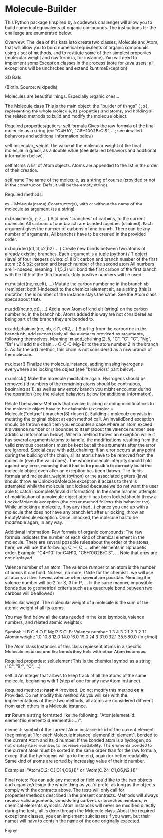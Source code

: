 # Molecule-Builder
This Python package (inspired by a codewars challenge) will allow you to build numerical equivalents of organic compounds. The instructions for the challenge are enumerated below.

Overview:
The idea of this kata is to create two classes, Molecule and Atom, that will allow you to build numerical equivalents of organic compounds using a set of methods, and to restitute some of their simplest properties (molecular weight and raw formula, for instance). You will need to implement some Exception classes in the process (note for Java users: all exceptions will be unchecked and extend RuntimeException)

3D Balls

(Biotin. Source: wikipedia)

Molecules are beautiful things. Especially organic ones...



The Molecule class
This is the main object, the "builder of things" ( ;p ), representing the whole molecule, its properties and atoms, and holding all the related methods to build and modify the molecule object.

Required properties/getters:
self.formula
Gives the raw formula of the final molecule as a string (ex: "C4H10", "C5H10O2BrClS", ...; see detailed behaviors and additional information below)


self.molecular_weight
The value of the molecular weight of the final molecule in g/mol, as a double value (see detailed behaviors and additional information below).


self.atoms
A list of Atom objects. Atoms are appended to the list in the order of their creation.


self.name
The name of the molecule, as a string of course (provided or not in the constructor. Default will be the empty string).


Required methods:

m = Molecule(name)
Constructor(s), with or without the name of the molecule as argument (as a string)


m.brancher(x, y, z, ...)
Add new "branches" of carbons, to the current molecule. All carbons of one branch are bonded together (chained).
Each argument gives the number of carbons of one branch.
There can be any number of arguments.
All branches have to be created in the provided order.

m.bounder((c1,b1,c2,b2), ...)
Create new bonds between two atoms of already existing branches.
Each argument is a tuple (python) / T object (java) of four integers giving:
c1 & b1: carbon and branch number of the first atom
c2 & b2: carbon and branch number of the second atom
All numbers are 1-indexed, meaning (1,1,5,3) will bond the first carbon of the first branch with the fifth of the third branch.
Only positive numbers will be used.

m.mutate((nc,nb,elt), ...)
Mutate the carbon number nc in the branch nb (reminder: both 1-indexed) to the chemical element elt, as a string (this is mutation, the id number of the instance stays the same. See the Atom class specs about that).


m.add((nc,nb,elt), ...)
Add a new Atom of kind elt (string) on the carbon number nc in the branch nb. Atoms added this way are not considered as being part of the branch they are bonded to.


m.add_chaining(nc, nb, elt1, elt2, ...)
Starting from the carbon nc in the branch nb, add successively all the elements provided as arguments, following themselves. Meaning: m.add_chaining(2, 5, "C", "C", "C", "Mg", "Br") will add the chain ...-C-C-C-Mg-Br to the atom number 2 in the branch 5. As for the add method, this chain is not considered as a new branch of the molecule.


m.closer()
Finalize the molecule instance, adding missing hydrogens everywhere and locking the object (see "behaviors" part below).


m.unlock()
Make the molecule modifiable again. Hydrogens should be removed (id numbers of the remaining atoms should be continuous, beginning at 1), as well as any empty branch you might encounter during the operation (see the related behaviors below for additional information).


Related behaviors:
Methods that involve building or doing modifications to the molecule object have to be chainable (ex: molec = Molecule("octane").brancher(8).closer()).
Building a molecule consists in mutating the original object at each method call.
An InvalidBond exception should be thrown each tiem you encounter a case where an atom exceed it's valence number or is bounded to itself (about the valence number, see additional information below).
When a method throws an exception while it has several arguments/atoms to handle, the modifications resulting from the valid previous operations must be kept but all the arguments after the error are ignored.
Special case with add_chaining: if an error occurs at any point during the building of the chain, all its atoms have to be removed from the molecule (even the valid ones).
The whole molecule integrity should hold against any error, meaning that it has to be possible to correctly build the molecule object even after an exception has been thrown.
The fields formula and molecular_weight (python) or the associated getters (java) should throw an UnlockedMolecule exception if access to them is attempted while the molecule isn't locked (because we do not want the user able to catch incomplete/invalid information).
In the same manner, attempts of modification of a molecule object after it has been locked should throw a LockedMolecule exception (the closer method follows this behavior too).
While unlocking a molecule, if by any (bad...) chance you end up with a molecule that does not have any branch left after unlocking, throw an EmptyMolecule exception.
Once unlocked, the molecule has to be modifiable again, in any way.

Additional information:
Raw formula of organic compounds:
The raw formula indicates the number of each kind of chemical element in the molecule. There are several possible rules about the order of the atoms, here, we will use the following: C, H, O, ... other elements in alphabetic order.
Example: "C4H10" for C4H10, "C5H10O2BrClS", ... Note that ones are not displayed.

Valence number of an atom:
The valence number of an atom is the number of bonds it can hold. No less, no more.
(Note for the chemists: we will use all atoms at their lowest valence when several are possible. Meaning the valence number will be 2 for S, 3 for P, ... In the same manner, impossible bonds due to geometrical criteria such as a quadruple bond between two carbons will be allowed)

Molecular weight:
The molecular weight of a molecule is the sum of the atomic weight of all its atoms.

You may find below all the data needed in the kata (symbols, valence numbers, and related atomic weights):

Symbol:           H     B     C     N     O     F    Mg     P     S    Cl    Br
Valence number:   1     3     4     3     2     1     2     3     2     1     1
Atomic weight:  1.0  10.8  12.0  14.0  16.0  19.0  24.3  31.0  32.1  35.5  80.0  (in g/mol)


The Atom class
Instances of this class represent atoms in a specific Molecule instance and the bonds they hold with other Atom instances.

Required properties:
self.element
This is the chemical symbol as a string ("C", "Br", "O", ...)

self.id
An integer that allows to keep track of all the atoms of the same molecule, beginning with 1 (step of one for any new Atom instance).

Required methods:
__hash__  # Provided. Do not modify this method
__eq__    # Provided. Do not modify this method
As you will see with the implementations of these two methods, all atoms are considered different from each others in a Molecule instance.

__str__
Return a string formatted like the following: "Atom(element.id: element1id,element2id,element3id...)".

element: symbol of the current Atom instance
id: id of the current element (beginning at 1 for each Molecule instance)
element1id: element1, bonded to the current Atom and its id number. If the bonded atom is a hydrogen, do not display its id number, to increase readability.
The elements bonded to the current atom must be sorted in the same order than for the raw formula, except that the hydrogens will go to the end, again for better readability. Same kind of atoms are sorted by increasing value of their id number.

Examples: "Atom(C.2: C3,C14,O6,H)" or "Atom(C.24: C1,O6,N2,H)"



Final notes:
You can add any method or field you'd like to the two objects and organize/design the whole thing as you'd prefer as long as the objects comply with the contracts above.
The tests will only call for properties/methods described in the present contracts.
Methods will always receive valid arguments, considering carbons or branches numbers, or chemical elements symbols.
Atom instances will never be modified directly during the tests, all is done through the Molecule class.
About the required exceptions classes, you can implement subclasses if you want, but their names will have to contain the name of the one originally expected.

Enjoy!
